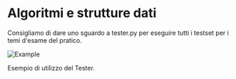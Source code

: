 # Algoritmi e strutture dati

Consigliamo di dare uno sguardo a tester.py per eseguire tutti i testset per i temi d'esame del pratico.

![Example](https://github.com/Guray00/IngegneriaInformatica/tree/master/PRIMO%20ANNO/II%20SEMESTRE/Algoritmi%20e%20strutture%20dati/tester_example.png) 

Esempio di utilizzo del Tester.
